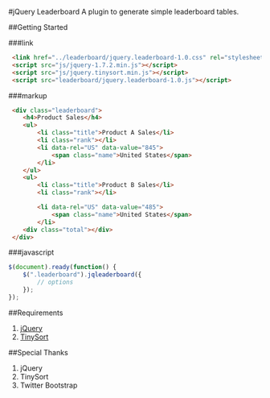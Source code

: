 #jQuery Leaderboard
	A plugin to generate simple leaderboard tables.

##Getting Started

###link

```html
 <link href="../leaderboard/jquery.leaderboard-1.0.css" rel="stylesheet" media="screen">
 <script src="js/jquery-1.7.2.min.js"></script>
 <script src="js/jquery.tinysort.min.js"></script>
 <script src="leaderboard/jquery.leaderboard-1.0.js"></script>
```

###markup

```html
 <div class="leaderboard">
	<h4>Product Sales</h4>
	<ul>
		<li class="title">Product A Sales</li>
		<li class="rank"></li>
		<li data-rel="US" data-value="845">
			<span class="name">United States</span>
		</li>
	</ul>
	<ul>
		<li class="title">Product B Sales</li>
		<li class="rank"></li>

		<li data-rel="US" data-value="485">
			<span class="name">United States</span>
		</li>
	<div class="total"></div>
 </div>
```

###javascript

```js
$(document).ready(function() { 
	$(".leaderboard").jqleaderboard({
		// options
	});
});
```

##Requirements
1. [jQuery](http://jquery.com/)
2. [TinySort](https://github.com/Sjeiti/TinySort)

##Special Thanks
1. jQuery
2. TinySort
3. Twitter Bootstrap
